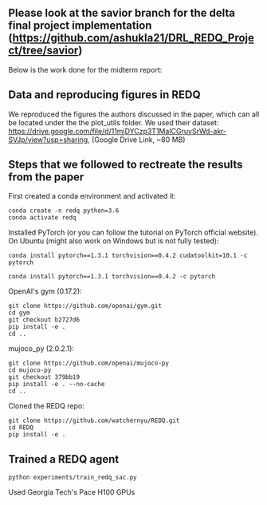 ## Please look at the savior branch for the delta final project implementation (https://github.com/ashukla21/DRL_REDQ_Project/tree/savior)

Below is the work done for the midterm report:

## Data and reproducing figures in REDQ
We reproduced the figures the authors discussed in the paper, which can all be located under the the plot_utils folder. We used their dataset: https://drive.google.com/file/d/11mjDYCzp3T1MaICGruySrWd-akr-SVJp/view?usp=sharing, (Google Drive Link, ~80 MB)

## Steps that we followed to rectreate the results from the paper

First created a conda environment and activated it:
```
conda create -n redq python=3.6
conda activate redq 
```

Installed PyTorch (or you can follow the tutorial on PyTorch official website).
On Ubuntu (might also work on Windows but is not fully tested):
```
conda install pytorch==1.3.1 torchvision==0.4.2 cudatoolkit=10.1 -c pytorch
```
```
conda install pytorch==1.3.1 torchvision==0.4.2 -c pytorch
```

OpenAI's gym (0.17.2):
```
git clone https://github.com/openai/gym.git
cd gym
git checkout b2727d6
pip install -e .
cd ..
```

mujoco_py (2.0.2.1): 
```
git clone https://github.com/openai/mujoco-py
cd mujoco-py
git checkout 379bb19
pip install -e . --no-cache
cd ..
```

Cloned the REDQ repo:
```
git clone https://github.com/watchernyu/REDQ.git
cd REDQ
pip install -e .
```

<a name="train-redq"/> 

## Trained a REDQ agent
```
python experiments/train_redq_sac.py
```
Used Georgia Tech's Pace H100 GPUs

